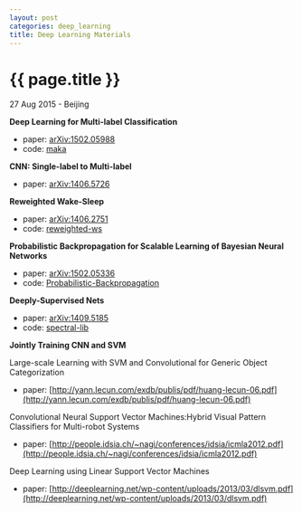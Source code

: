 ```yaml
---
layout: post
categories: deep_learning
title: Deep Learning Materials
---
```


{{ page.title }}
================

<p class="meta">27 Aug 2015 - Beijing</p>

**Deep Learning for Multi-label Classification**

- paper: [arXiv:1502.05988](http://arxiv.org/abs/1502.05988)
- code: [maka](http://meka.sourceforge.net)

**CNN: Single-label to Multi-label**

- paper: [arXiv:1406.5726](http://arxiv.org/abs/1406.5726)

**Reweighted Wake-Sleep**

- paper: [arXiv:1406.2751](http://arxiv.org/abs/1406.2751)
- code: [reweighted-ws](https://github.com/jbornschein/reweighted-ws)

**Probabilistic Backpropagation for Scalable Learning of Bayesian Neural Networks**

- paper: [arXiv:1502.05336](http://arxiv.org/abs/1502.05336)
- code: [Probabilistic-Backpropagation](https://github.com/HIPS/Probabilistic-Backpropagation)

**Deeply-Supervised Nets**

- paper: [arXiv:1409.5185](http://arxiv.org/abs/1409.5185)
- code: [spectral-lib](https://github.com/mbhenaff/spectral-lib)

**Jointly Training CNN and SVM**

Large-scale Learning with SVM and Convolutional for Generic Object Categorization

- paper: [http://yann.lecun.com/exdb/publis/pdf/huang-lecun-06.pdf](http://yann.lecun.com/exdb/publis/pdf/huang-lecun-06.pdf)

Convolutional Neural Support Vector Machines:Hybrid Visual Pattern Classifiers for Multi-robot Systems

- paper: [http://people.idsia.ch/~nagi/conferences/idsia/icmla2012.pdf](http://people.idsia.ch/~nagi/conferences/idsia/icmla2012.pdf)

Deep Learning using Linear Support Vector Machines

- paper: [http://deeplearning.net/wp-content/uploads/2013/03/dlsvm.pdf](http://deeplearning.net/wp-content/uploads/2013/03/dlsvm.pdf)
